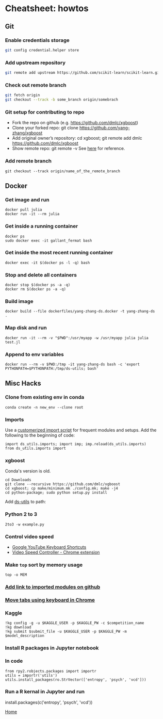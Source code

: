 # Cheatsheet: howtos

## Git

### Enable credentials storage 
```sh
git config credential.helper store
```

### Add upstream repository
```sh
git remote add upstream https://github.com/scikit-learn/scikit-learn.git
```

### Check out remote branch
```sh
git fetch origin
git checkout --track -b some_branch origin/somebrach
```

### Git setup for contributing to repo
- Fork the repo on github (e.g. https://github.com/dmlc/xgboost)
- Clone your forked repo: git clone https://github.com/yang-zhang/xgboost
- Add original owner’s repository: cd xgboost; git remote add dmlc https://github.com/dmlc/xgboost
- Show remote repo: git remote -v
See [here](http://kbroman.org/github_tutorial/pages/fork.html) for reference.

### Add remote branch
```
git checkout --track origin/name_of_the_remote_branch
```

## Docker
### Get image and run
```
docker pull julia
docker run -it --rm julia
```

### Get inside a running container
```
docker ps
sudo docker exec -it gallant_fermat bash
```

### Get inside the most recent running container
```
docker exec -it $(docker ps -l -q) bash
```

### Stop and delete all containers
```
docker stop $(docker ps -a -q)
docker rm $(docker ps -a -q)
```

### Build image
```
docker build --file dockerfiles/yang-zhang-ds.docker -t yang-zhang-ds .
```

### Map disk and run
```
docker run -it --rm -v "$PWD":/usr/myapp -w /usr/myapp julia julia test.jl
```

### Append to env variables
```
docker run --rm -v $PWD:/tmp -it yang-zhang-ds bash -c 'export PYTHONPATH=$PYTHONPATH:/tmp/ds-utils; bash' 
```



## Misc Hacks

### Clone from existing env in conda
```
conda create -n new_env --clone root
```

### Imports
Use a [customerized import script](https://github.com/yang-zhang/ds-utils/blob/master/ds_utils/imports.py) for frequent modules and setups. Add the following to the beginning of code:
```
import ds_utils.imports; import imp; imp.reload(ds_utils.imports)
from ds_utils.imports import
```

### xgboost
Conda's version is old.
```
cd Downloads
git clone --recursive https://github.com/dmlc/xgboost
cd xgboost; cp make/minimum.mk ./config.mk; make -j4
cd python-package; sudo python setup.py install
```

Add [ds-utils](https://github.com/yang-zhang/ds-utils) to path:


### Python 2 to 3
```
2to3 -w example.py
```

### Control video speed
- [Google YouTube Keyboard Shortcuts](https://sites.google.com/a/umich.edu/going-google/accessibility/google-keyboard-shortcuts---youtube)
- [Video Speed Controller - Chrome extension](https://chrome.google.com/webstore/detail/video-speed-controller/nffaoalbilbmmfgbnbgppjihopabppdk)

### Make `top` sort by memory usage
```
top -o MEM
```

### [Add link to imported modules on github](http://fiatjaf.alhur.es/module-linker/#/python)
### [Move tabs using keyboard in Chrome](https://chrome.google.com/webstore/detail/moigagbiaanpboaflikhdhgdfiifdodd)

### Kaggle
```
!kg config -g -u $KAGGLE_USER -p $KAGGLE_PW -c $competition_name
!kg download
!kg submit $submit_file -u $KAGGLE_USER -p $KAGGLE_PW -m $model_description
```

### Install R packages in Jupyter notebook 

### In code
```
from rpy2.robjects.packages import importr
utils = importr('utils')
utils.install_packages(ro.StrVector(['entropy', 'psych', 'vcd']))
```

### Run a R kernal in Jupyter and run
install.packages(c('entropy', 'psych', 'vcd'))

[Home](https://yang-zhang.github.io/)
